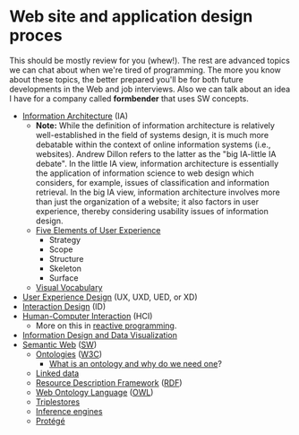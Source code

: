 # Web site and application design proces

This should be mostly review for you (whew!). The rest are advanced topics we can chat about when we're tired of programming. The more you know about these topics, the better prepared you'll be for both future developments in the Web and job interviews. Also we can talk about an idea I have for a company called **formbender** that uses SW concepts.

- [Information Architecture](https://en.wikipedia.org/wiki/Information_architecture) (IA)
    - **Note:** While the definition of information architecture is relatively well-established in the field of systems design, it is much more debatable within the context of online information systems (i.e., websites). Andrew Dillon refers to the latter as the "big IA-little IA debate". In the little IA view, information architecture is essentially the application of information science to web design which considers, for example, issues of classification and information retrieval. In the big IA view, information architecture involves more than just the organization of a website; it also factors in user experience, thereby considering usability issues of information design.
    - [Five Elements of User Experience](http://www.jjg.net/elements/pdf/elements_ch02.pdf)
        - Strategy
        - Scope
        - Structure
        - Skeleton
        - Surface
    - [Visual Vocabulary](http://www.jjg.net/ia/visvocab/)
- [User Experience Design](https://en.wikipedia.org/wiki/User_experience_design) (UX, UXD, UED, or XD)
- [Interaction Design](https://en.wikipedia.org/wiki/Interaction_design) (ID)
- [Human-Computer Interaction](https://en.wikipedia.org/wiki/Human%E2%80%93computer_interaction) (HCI)
    - More on this in [reactive programming](../reactive/).
- [Information Design and Data Visualization](https://en.wikipedia.org/wiki/Information_design)
- [Semantic Web](https://en.wikipedia.org/wiki/Semantic_Web) ([SW](https://www.w3.org/standards/semanticweb/))
    - <a href="https://en.wikipedia.org/wiki/Ontology_(information_science)">Ontologies</a> ([W3C](https://www.w3.org/standards/semanticweb/ontology))
        - [What is an ontology and why do we need one](http://protege.stanford.edu/publications/ontology_development/ontology101-noy-mcguinness.html)?
    - [Linked data](https://www.w3.org/standards/semanticweb/data)
    - [Resource Description Framework](https://en.wikipedia.org/wiki/Resource_Description_Framework) ([RDF](https://www.w3.org/RDF/))
    - [Web Ontology Language](https://en.wikipedia.org/wiki/Web_Ontology_Language) ([OWL](https://www.w3.org/OWL/))
    - [Triplestores](https://en.wikipedia.org/wiki/Triplestore)
    - [Inference engines](https://en.wikipedia.org/wiki/Inference_engine)
    - [Protégé](http://protege.stanford.edu/)

